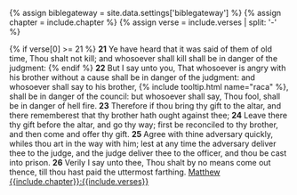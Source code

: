 {% assign biblegateway = site.data.settings['biblegateway'] %}
{% assign chapter = include.chapter %}
{% assign verse = include.verses | split: '-' %}
>
{% if verse[0] >= 21 %}
**21** Ye have heard that it was said of them of old time, Thou shalt not kill; and whosoever shall kill shall be in danger of the judgment:
{% endif %}
**22** But I say unto you, That whosoever is angry with his brother without a cause shall be in danger of the judgment: and whosoever shall say to his brother, {% include tooltip.html name="raca" %}, shall be in danger of the council: but whosoever shall say, Thou fool, shall be in danger of hell fire.
**23** Therefore if thou bring thy gift to the altar, and there rememberest that thy brother hath ought against thee;
**24** Leave there thy gift before the altar, and go thy way; first be reconciled to thy brother, and then come and offer thy gift.
**25** Agree with thine adversary quickly, whiles thou art in the way with him; lest at any time the adversary deliver thee to the judge, and the judge deliver thee to the officer, and thou be cast into prison.
**26** Verily I say unto thee, Thou shalt by no means come out thence, till thou hast paid the uttermost farthing.
[Matthew {{include.chapter}}:{{include.verses}}]({{biblegateway}}Matthew+{{chapter}}:{{verse[0]}}-{{verse[1]}})
